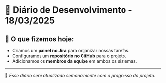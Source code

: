 # 📅 Diário de Desenvolvimento - 18/03/2025

## 🚀 O que fizemos hoje:
- Criamos um **painel no Jira** para organizar nossas tarefas.
- Configuramos um **repositório no GitHub** para o projeto.
- Adicionamos os **membros da equipe** em ambos os sistemas.

---
📌 *Esse diário será atualizado semanalmente com o progresso do projeto.*
